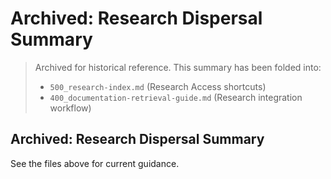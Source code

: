 <!-- CONTEXT_REFERENCE: 400_context-priority-guide.md -->
# Archived: Research Dispersal Summary


> Archived for historical reference. This summary has been folded into:
> - `500_research-index.md` (Research Access shortcuts)
> - `400_documentation-retrieval-guide.md` (Research integration workflow)

## Archived: Research Dispersal Summary

See the files above for current guidance.
